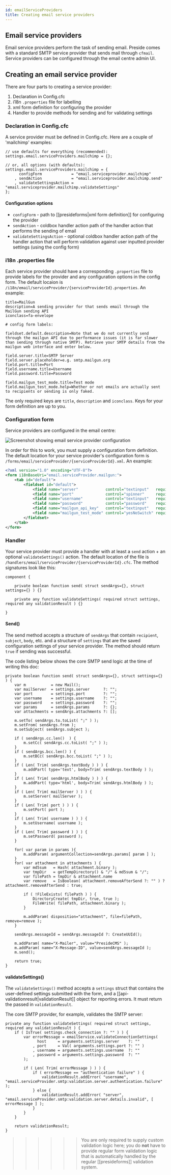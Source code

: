 ```yaml
---
id: emailServiceProviders
title: Creating email service providers
---
```


## Email service providers

Email service providers perform the task of sending email. Preside comes with a standard SMTP service provider that sends mail through `cfmail`. Service providers can be configured through the email centre admin UI.

## Creating an email service provider

There are four parts to creating a service provider:

1. Declaration in Config.cfc
2. i18n `.properties` file for labelling
3. xml form definition for configuring the provider
4. Handler to provide methods for sending and for validating settings

### Declaration in Config.cfc

A service provider must be defined in Config.cfc. Here are a couple of 'mailchimp' examples:

```luceescript
// use defaults for everything (recommended):
settings.email.serviceProviders.mailchimp = {};

// or, all options (with defaults):
settings.email.serviceProviders.mailchimp = {
      configForm             = "email.serviceprovider.mailchimp"
    , sendAction             = "email.serviceprovider.mailchimp.send"
    , validateSettingsAction = "email.serviceprovider.mailchimp.validateSettings"
};
```

#### Configuration options

* `configForm` - path to [[presideforms|xml form definition]] for configuring the provider
* `sendAction` - coldbox handler action path of the handler action that performs the sending of email
* `validateSettingsAction` - optional coldbox handler action path of the handler action that will perform validation against user inputted provider settings (using the config form)

### i18n .properties file

Each service provider should have a corresponding `.properties` file to provide labels for the provider and any configuration options in the config form. The default locaion is `/i18n/email/serviceProvider/{serviceProviderId}.properties`. An example:

```properties
title=MailGun
description=A sending provider for that sends email through the MailGun sending API
iconclass=fa-envelope

# config form labels:

fieldset.default.description=Note that we do not currently send through the mailgun API due to performance issues (it is far slower than sending through native SMTP). Retrieve your SMTP details from the mailgun web interface and enter below.

field.server.title=SMTP Server
field.server.placeholder=e.g. smtp.mailgun.org
field.port.title=Port
field.username.title=Username
field.password.title=Password

field.mailgun_test_mode.title=Test mode
field.mailgun_test_mode.help=Whether or not emails are actually sent to recipients or sending is only faked.

```

The only required keys are `title`, `description` and `iconclass`. Keys for your form definition are up to you.

### Configuration form

Service providers are configured in the email centre:


![Screenshot showing email service provider configuration](images/screenshots/emailServiceProviderSettings.png)


In order for this to work, you must supply a configuration form definition. The default location for your service provider's configuration form is `/forms/email/serviceProvider/{serviceProviderId}.xml`. An example:

```xml
<?xml version="1.0" encoding="UTF-8"?>
<form i18nBaseUri="email.serviceProvider.mailgun:">
    <tab id="default">
        <fieldset id="default">
            <field name="server"            control="textinput"   required="false" default="smtp.mailgun.org" />
            <field name="port"              control="spinner"     required="false" default="587" minvalue="1" maxValue="99999" />
            <field name="username"          control="textinput"   required="false" />
            <field name="password"          control="password"    required="false" outputSavedValue="true" />
            <field name="mailgun_api_key"   control="textinput"   required="false" />
            <field name="mailgun_test_mode" control="yesNoSwitch" required="false" />
        </fieldset>
    </tab>
</form>
```

### Handler

Your service provider must provide a handler with at least a `send` action + an optional `validateSettings()` action. The default location of the file is `/handlers/email/serviceProvider/{serviceProviderId}.cfc`. The method signatures look like this:

```luceescript
component {
    
    private boolean function send( struct sendArgs={}, struct settings={} ) {}

    private any function validateSettings( required struct settings, required any validationResult ) {}

}
```

#### Send()

The send method accepts a structure of `sendArgs` that contain `recipient`, `subject`, `body`, etc. and a structure of `settings` that are the saved configuration settings of your service provider. The method should return `true` if sending was successful.

The code listing below shows the core SMTP send logic at the time of writing this doc:

```luceescript
private boolean function send( struct sendArgs={}, struct settings={} ) {
    var m           = new Mail();
    var mailServer  = settings.server      ?: "";
    var port        = settings.port        ?: "";
    var username    = settings.username    ?: "";
    var password    = settings.password    ?: "";
    var params      = sendArgs.params      ?: {};
    var attachments = sendArgs.attachments ?: [];

    m.setTo( sendArgs.to.toList( ";" ) );
    m.setFrom( sendArgs.from );
    m.setSubject( sendArgs.subject );

    if ( sendArgs.cc.len()  ) {
        m.setCc( sendArgs.cc.toList( ";" ) );
    }
    if ( sendArgs.bcc.len() ) {
        m.setBCc( sendArgs.bcc.toList( ";" ) );
    }
    if ( Len( Trim( sendArgs.textBody ) ) ) {
        m.addPart( type='text', body=Trim( sendArgs.textBody ) );
    }
    if ( Len( Trim( sendArgs.htmlBody ) ) ) {
        m.addPart( type='html', body=Trim( sendArgs.htmlBody ) );
    }
    if ( Len( Trim( mailServer ) ) ) {
        m.setServer( mailServer );
    }
    if ( Len( Trim( port ) ) ) {
        m.setPort( port );
    }
    if ( Len( Trim( username ) ) ) {
        m.setUsername( username );
    }
    if ( Len( Trim( password ) ) ) {
        m.setPassword( password );
    }

    for( var param in params ){
        m.addParam( argumentCollection=sendArgs.params[ param ] );
    }
    for( var attachment in attachments ) {
        var md5sum   = Hash( attachment.binary );
        var tmpDir   = getTempDirectory() & "/" & md5sum & "/";
        var filePath = tmpDir & attachment.name
        var remove   = IsBoolean( attachment.removeAfterSend ?: "" ) ? attachment.removeAfterSend : true;

        if ( !FileExists( filePath ) ) {
            DirectoryCreate( tmpDir, true, true );
            FileWrite( filePath, attachment.binary );
        }

        m.addParam( disposition="attachment", file=filePath, remove=remove );
    }

    sendArgs.messageId = sendArgs.messageId ?: CreateUUId();

    m.addParam( name="X-Mailer", value="PresideCMS" );
    m.addParam( name="X-Message-ID", value=sendArgs.messageId );
    m.send();

    return true;
}
```

#### validateSettings()

The `validateSettings()` method accepts a `settings` struct that contains the user-defined settings submitted with the form, and a [[api-validationresult|validationResult]] object for reporting errors. It must return the passed in `validationResult`.

The core SMTP provider, for example, validates the SMTP server:

```luceescript
private any function validateSettings( required struct settings, required any validationResult ) {
    if ( IsTrue( settings.check_connection ?: "" ) ) {
        var errorMessage = emailService.validateConnectionSettings(
              host     = arguments.settings.server    ?: ""
            , port     = Val( arguments.settings.port ?: "" )
            , username = arguments.settings.username  ?: ""
            , password = arguments.settings.password  ?: ""
        );

        if ( Len( Trim( errorMessage ) ) ) {
            if ( errorMessage == "authentication failure" ) {
                validationResult.addError( "username", "email.serviceProvider.smtp:validation.server.authentication.failure" );
            } else {
                validationResult.addError( "server", "email.serviceProvider.smtp:validation.server.details.invalid", [ errorMessage ] );
            }
        }
    }

    return validationResult;
}
```

>>>>>> You are only required to supply custom validation logic here; you do **not** have to provide regular form validation logic that is automatically handled by the regular [[presideforms]] validation system.


